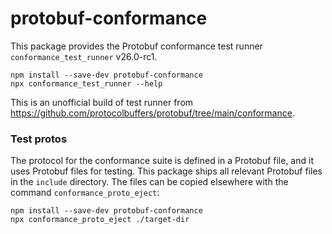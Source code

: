 protobuf-conformance
====================

This package provides the Protobuf conformance test runner `conformance_test_runner` <!-- inject: release.tag_name -->v26.0-rc1<!-- end -->.

```shell script
npm install --save-dev protobuf-conformance
npx conformance_test_runner --help 
```

This is an unofficial build of test runner from https://github.com/protocolbuffers/protobuf/tree/main/conformance.

### Test protos

The protocol for the conformance suite is defined in a Protobuf file, and it uses
Protobuf files for testing. This package ships all relevant Protobuf files in the
`include` directory. The files can be copied elsewhere with the command `conformance_proto_eject`:

```shell script
npm install --save-dev protobuf-conformance
npx conformance_proto_eject ./target-dir
```